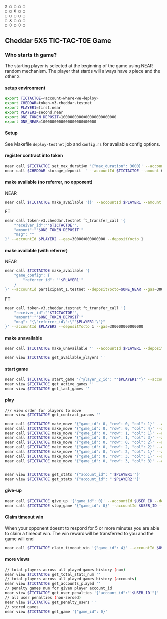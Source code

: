 ```rust
X ▢ ▢ ▢ ▢
▢ ▢ O ▢ ▢
▢ ▢ ▢ ▢ ▢
▢ X ▢ ▢ ▢
▢ O ▢ O ▢
```

## Cheddar 5X5 TIC-TAC-TOE Game

### Who starts th game?

The starting player is selected at the beginning of the game using NEAR random mechanism. The player that stards will always have `O` piece and the other `X`.

#### setup environment

```sh
export TICTACTOE=<account-where-we-deploy>
export CHEDDAR=token-v3.cheddar.testnet
export PLAYER1=first.near
export PLAYER2=second.near
export ONE_TOKEN_DEPOSIT=1000000000000000000000000
export ONE_NEAR=1000000000000000000000000
```

#### Setup

See Makefile `deploy-testnet` job and `config.rs` for available config options.

#### register contract into token

```sh
near call $TICTACTOE set_max_duration '{"max_duration": 3600}' --accountId $TICTACTOE
near call $CHEDDAR storage_deposit '' --accountId $TICTACTOE --amount 0.0125
```

#### make available (no referrer, no opponent)

NEAR

```sh
near call $TICTACTOE make_available '{}' --accountId $PLAYER1 --amount 1 --gas=300000000000000
```

FT

```sh
near call token-v3.cheddar.testnet ft_transfer_call '{
    "receiver_id":"'$TICTACTOE'",
    "amount":"'$ONE_TOKEN_DEPOSIT'",
    "msg": ""
}' --accountId $PLAYER2 --gas=300000000000000 --depositYocto 1
```

#### make available (with referrer)

NEAR

```sh
near call $TICTACTOE make_available '{
    "game_config": {
        "referrer_id": "'$PLAYER1'"
    }
}' --accountId participant_1.testnet --depositYocto=$ONE_NEAR --gas=300000000000000
```

FT

```sh
near call token-v3.cheddar.testnet ft_transfer_call '{
    "receiver_id":"'$TICTACTOE'",
    "amount":"'$ONE_TOKEN_DEPOSIT'",
    "msg": "{\"referrer_id\":\"'$PLAYER1'\"}"
}' --accountId $PLAYER2 --depositYocto 1 --gas=300000000000000
```

#### make unavailable

```sh
near call $TICTACTOE make_unavailable '' --accountId $PLAYER1 --depositYocto=1 --gas=300000000000000
```

```sh
near view $TICTACTOE get_available_players ''
```

#### start game

```sh
near call $TICTACTOE start_game '{"player_2_id": "'$PLAYER1'"}' --accountId $PLAYER2
near view $TICTACTOE get_active_games ''
near view $TICTACTOE get_last_games ''

```

#### play

```sh
/// view order for players to move
near view $TICTACTOE get_contract_params ''

near call $TICTACTOE make_move '{"game_id": 0, "row": 0, "col": 1}' --accountId $PLAYER1 --gas 300000000000000
near call $TICTACTOE make_move '{"game_id": 0, "row": 0, "col": 4}' --accountId $PLAYER2 --gas 300000000000000
near call $TICTACTOE make_move '{"game_id": 0, "row": 1, "col": 1}' --accountId $PLAYER1 --gas 300000000000000
near call $TICTACTOE make_move '{"game_id": 0, "row": 1, "col": 3}' --accountId $PLAYER2 --gas 300000000000000
near call $TICTACTOE make_move '{"game_id": 0, "row": 0, "col": 2}' --accountId $PLAYER1 --gas 300000000000000
near call $TICTACTOE make_move '{"game_id": 0, "row": 2, "col": 2}' --accountId $PLAYER2 --gas 300000000000000
near call $TICTACTOE make_move '{"game_id": 0, "row": 2, "col": 1}' --accountId $PLAYER1 --gas 300000000000000
near call $TICTACTOE make_move '{"game_id": 0, "row": 3, "col": 1}' --accountId $PLAYER2 --gas 300000000000000
near call $TICTACTOE make_move '{"game_id": 0, "row": 3, "col": 3}' --accountId $PLAYER1 --gas 300000000000000


near view $TICTACTOE get_stats '{"account_id": "'$PLAYER1'"}'
near view $TICTACTOE get_stats '{"account_id": "'$PLAYER2'"}'
```

#### give-up

```sh
near call $TICTACTOE give_up '{"game_id": 0}' --accountId $USER_ID --depositYocto 1 --gas=300000000000000
near call $TICTACTOE stop_game '{"game_id": 0}' --accountId $USER_ID --gas=300000000000000
```

#### Claim timeout win

When your opponent doesnt to respond for 5 or more minutes you are able to claim a timeout win. The win reward will be transferred to you and the game will end

```sh
near call $TICTACTOE claim_timeout_win '{"game_id": 4}' --accountId $USER_ID
```

#### more views

```sh
// total players across all played games history (num)
near view $TICTACTOE get_total_stats_num ''
// total players across all played games history (accounts)
near view $TICTACTOE get_accounts_played ''
// penalty games num for given player account_id
near view $TICTACTOE get_user_penalties '{"account_id":"'$USER_ID'"}'
// all user penalties (non-zeroed)
near view $TICTACTOE get_penalty_users ''
// stored games
near view $TICTACTOE get_game '{"game_id": 0}'
```
